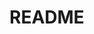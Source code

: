 # README
<!-- [README.md] NO code -->

<!-- 例
--------------------------------------------------
## 〇〇sテーブル
|Column   |Type      |Options    |
|---------|----------|-----------|
|nickname |string    |null: false|
|email    |string    |null: false, unique: true|

|user     |references|foreign_key: true, null: false|

### Association
- has_many :(複数テーブル名)
- belongs_to :(単数テーブル名)
--------------------------------------------------
-->


<!-- テンプレート
## sテーブル
|Column |Type |Options |
|-------|-----|--------|
||||
||||

### Association
-  :
-->